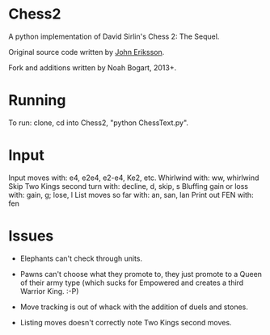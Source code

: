 Chess2
======
A python implementation of David Sirlin's Chess 2: The Sequel.

Original source code written by [John Eriksson](www.arainyday.se).

Fork and additions written by Noah Bogart, 2013+.

Running
=======
To run: clone, cd into Chess2, "python ChessText.py".

Input
=====
Input moves with: e4, e2e4, e2-e4, Ke2, etc.
Whirlwind with: ww, whirlwind
Skip Two Kings second turn with: decline, d, skip, s
Bluffing gain or loss with: gain, g; lose, l
List moves so far with: an, san, lan
Print out FEN with: fen

Issues
======
* Elephants can't check through units.

* Pawns can't choose what they promote to, they just promote to a Queen of their army type (which sucks for Empowered and creates a third Warrior King. :-P) 

* Move tracking is out of whack with the addition of duels and stones.

* Listing moves doesn't correctly note Two Kings second moves.

